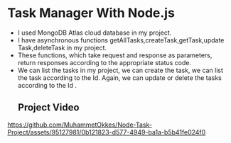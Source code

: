 # Task Manager With Node.js
 - I used MongoDB Atlas cloud database in my project.
 - I have asynchronous functions getAllTasks,createTask,getTask,update Task,deleteTask in my project. 
 - These functions, which take request and response as parameters, return responses according to the appropriate status code.
 - We can list the tasks in my project, we can create the task, we can list the task according to the Id. Again, we can update or delete the tasks according to the Id .
   ## Project Video
https://github.com/MuhammetOkkes/Node-Task-Project/assets/95127981/0b121823-d577-4949-ba1a-b5b41fe024f0

